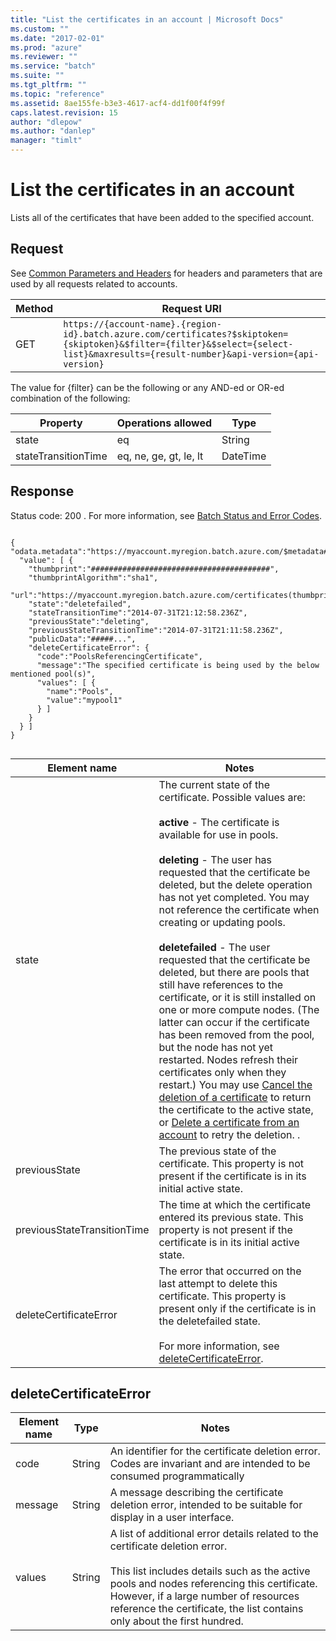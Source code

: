 ```yaml
---
title: "List the certificates in an account | Microsoft Docs"
ms.custom: ""
ms.date: "2017-02-01"
ms.prod: "azure"
ms.reviewer: ""
ms.service: "batch"
ms.suite: ""
ms.tgt_pltfrm: ""
ms.topic: "reference"
ms.assetid: 8ae155fe-b3e3-4617-acf4-dd1f00f4f99f
caps.latest.revision: 15
author: "dlepow"
ms.author: "danlep"
manager: "timlt"
---
```

# List the certificates in an account
  Lists all of the certificates that have been added to the specified account.  
  
## Request  
 See [Common Parameters and Headers](../batchservice/common-parameters-and-headers.md) for headers and parameters that are used by all requests related to accounts.  
  
|Method|Request URI|  
|------------|-----------------|  
|GET|`https://{account-name}.{region-id}.batch.azure.com/certificates?$skiptoken={skiptoken}&$filter={filter}&$select={select-list}&maxresults={result-number}&api-version={api-version}`|  
  
 The value for {filter} can be the following or any AND-ed or OR-ed combination of the following:  
  
|Property|Operations allowed|Type|  
|--------------|------------------------|----------|  
|state|eq|String|  
|stateTransitionTime|eq, ne, ge, gt, le, lt|DateTime|  
  
## Response  
 Status code: 200 . For more information, see [Batch Status and Error Codes](../batchservice/batch-status-and-error-codes.md).  
  
```  
  
{  
"odata.metadata":"https://myaccount.myregion.batch.azure.com/$metadata#certificates",  
  "value": [ {  
    "thumbprint":"########################################",  
    "thumbprintAlgorithm":"sha1",  
    "url":"https://myaccount.myregion.batch.azure.com/certificates(thumbprintAlgorithm=sha1,thumbprint=########################################)",  
    "state":"deletefailed",  
    "stateTransitionTime":"2014-07-31T21:12:58.236Z",  
    "previousState":"deleting",  
    "previousStateTransitionTime":"2014-07-31T21:11:58.236Z",  
    "publicData":"#####...",  
    "deleteCertificateError": {  
      "code":"PoolsReferencingCertificate",  
      "message":"The specified certificate is being used by the below mentioned pool(s)",   
      "values": [ {  
        "name":"Pools",  
        "value":"mypool1"  
      } ]   
    }  
  } ]  
}  
  
```  
  
|Element name|Notes|  
|------------------|-----------|  
|state|The current state of the certificate.  Possible values are:<br /><br /> **active** - The certificate is available for use in pools.<br /><br /> **deleting** - The user has requested that the certificate be deleted, but the delete operation has not yet completed. You may not reference the certificate when creating or updating pools.<br /><br /> **deletefailed** - The user requested that the certificate be deleted, but there are pools that still have references to the certificate, or it is still installed on one or more compute nodes.  (The latter can occur if the certificate has been removed from the pool, but the node has not yet restarted.  Nodes refresh their certificates only when they restart.)  You may use [Cancel the deletion of a certificate](../batchservice/cancel-the-deletion-of-a-certificate.md) to return the certificate to the active state, or [Delete a certificate from an account](../batchservice/delete-a-certificate-from-an-account.md) to retry the deletion. .|  
|previousState|The previous state of the certificate. This property is not present if the certificate is in its initial active state.|  
|previousStateTransitionTime|The time at which the certificate entered its previous state.  This property is not present if the certificate is in its initial active state.|  
|deleteCertificateError|The error that occurred on the last attempt to delete this certificate.  This property is present only if the certificate is in the deletefailed state.<br /><br /> For more information, see [deleteCertificateError](../batchservice/list-the-certificates-in-an-account.md#bk_deleteCertificateError).|  
  
##  <a name="bk_deleteCertificateError"></a> deleteCertificateError  
  
|Element name|Type|Notes|  
|------------------|----------|-----------|  
|code|String|An identifier for the certificate deletion error.  Codes are invariant and are intended to be consumed programmatically|  
|message|String|A message describing the certificate deletion error, intended to be suitable for display in a user interface.|  
|values|String|A list of additional error details related to the certificate deletion error.<br /><br /> This list includes details such as the active pools and nodes referencing this certificate. However, if a large number of resources reference the certificate, the list contains only about the first hundred.|  
  
  